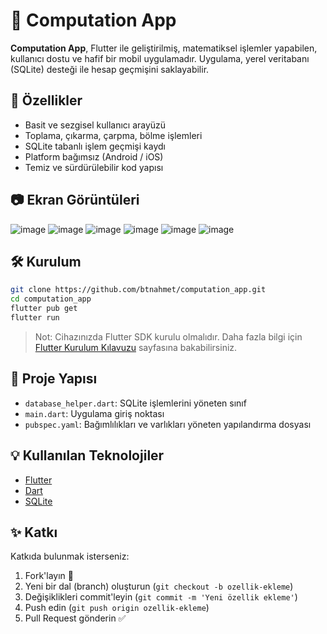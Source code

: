 
# 🧮 Computation App

**Computation App**, Flutter ile geliştirilmiş, matematiksel işlemler yapabilen, kullanıcı dostu ve hafif bir mobil uygulamadır. Uygulama, yerel veritabanı (SQLite) desteği ile hesap geçmişini saklayabilir.

## 🚀 Özellikler

- Basit ve sezgisel kullanıcı arayüzü
- Toplama, çıkarma, çarpma, bölme işlemleri
- SQLite tabanlı işlem geçmişi kaydı
- Platform bağımsız (Android / iOS)
- Temiz ve sürdürülebilir kod yapısı

## 📷 Ekran Görüntüleri

![image](https://github.com/user-attachments/assets/5aff80ac-eb9d-4e2c-8b2e-415c50fc58c1)
![image](https://github.com/user-attachments/assets/7ace67d4-f1b6-4901-8f7d-c3b37f64c749)
![image](https://github.com/user-attachments/assets/4f0c04c0-76a4-413a-a2d0-c2cd6278c5ac)
![image](https://github.com/user-attachments/assets/364f11f6-d20b-464e-a168-2d11f6ae50d8)
![image](https://github.com/user-attachments/assets/b132b54e-ed87-45e9-9521-68a27b758145)
![image](https://github.com/user-attachments/assets/c4eb7d22-30b8-4098-82b4-2b0b525be8e1)

## 🛠️ Kurulum

```bash
git clone https://github.com/btnahmet/computation_app.git
cd computation_app
flutter pub get
flutter run
```

> Not: Cihazınızda Flutter SDK kurulu olmalıdır. Daha fazla bilgi için [Flutter Kurulum Kılavuzu](https://flutter.dev/docs/get-started/install) sayfasına bakabilirsiniz.

## 📂 Proje Yapısı

- `database_helper.dart`: SQLite işlemlerini yöneten sınıf
- `main.dart`: Uygulama giriş noktası
- `pubspec.yaml`: Bağımlılıkları ve varlıkları yöneten yapılandırma dosyası

## 💡 Kullanılan Teknolojiler

- [Flutter](https://flutter.dev/)
- [Dart](https://dart.dev/)
- [SQLite](https://pub.dev/packages/sqflite)

## ✨ Katkı

Katkıda bulunmak isterseniz:

1. Fork'layın 🍴
2. Yeni bir dal (branch) oluşturun (`git checkout -b ozellik-ekleme`)
3. Değişiklikleri commit'leyin (`git commit -m 'Yeni özellik ekleme'`)
4. Push edin (`git push origin ozellik-ekleme`)
5. Pull Request gönderin ✅

